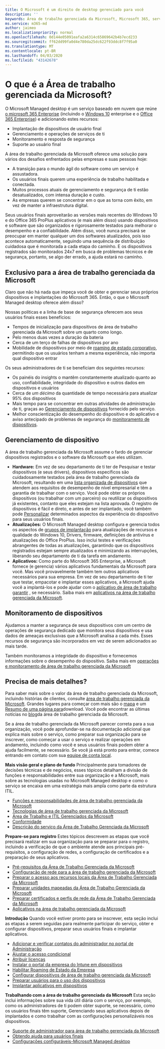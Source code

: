 ```yaml
---
title: O Microsoft é um direito de desktop gerenciado para você
description: ''
keywords: Área de trabalho gerenciada da Microsoft, Microsoft 365, serviço, documentação
ms.service: m365-md
author: jaimeo
ms.localizationpriority: normal
ms.openlocfilehash: 0d144e05091eafa2a6314c65869642b4b7ecd233
ms.sourcegitcommit: ff62dd99fa0d4e780da25dc622f93ddc8f7f95a0
ms.translationtype: MT
ms.contentlocale: pt-BR
ms.lasthandoff: 04/03/2020
ms.locfileid: "43142678"
---
```

# <a name="what-is-microsoft-managed-desktop"></a>O que é a Área de trabalho gerenciada da Microsoft?


O Microsoft Managed desktop é um serviço baseado em nuvem que reúne [o microsoft 365 Enterprise](https://docs.microsoft.com/microsoft-365/enterprise/microsoft-365-overview) (incluindo o [Windows 10](https://docs.microsoft.com/windows/windows-10/) enterprise e o [Office 365 Enterprise](https://www.microsoft.com/microsoft-365/business/compare-more-office-365-for-business-plans)) e adicionando estes recursos:

- Implantação de dispositivos de usuário final
- Gerenciamento e operações de serviços de ti
- Monitoramento e resposta de segurança
- Suporte ao usuário final

A área de trabalho gerenciada da Microsoft oferece uma solução para vários dos desafios enfrentados pelas empresas e suas pessoas hoje:
- A transição para o mundo ágil do software como um serviço é assustadora.
- Os usuários finais querem uma experiência de trabalho habilitada e conectada.
- Muitos processos atuais de gerenciamento e segurança de ti estão desatualizados, com intensa duração e custo.
- As empresas querem se concentrar em o que as torna com êxito, em vez de manter a infraestrutura digital.

Seus usuários finais aproveitarão as versões mais recentes do Windows 10 e do Office 365 ProPlus aplicativos (e mais além disso) usando dispositivos e software que são organizados e rigorosamente testados para melhorar o desempenho e a confiabilidade. Além disso, você nunca precisará se preocupar em manter qualquer um dos softwares atualizados, pois isso acontece automaticamente, seguindo uma sequência de distribuição cuidadosa que é monitorada a cada etapa do caminho. E os dispositivos registrados são monitorados 24x7 em busca de problemas técnicos e de segurança, portanto, se algo der errado, a ajuda estará no caminho.


## <a name="unique-to-microsoft-managed-desktop"></a>Exclusivo para a área de trabalho gerenciada da Microsoft

Claro que não há nada que impeça você de obter e gerenciar seus próprios dispositivos e implantações do Microsoft 365. Então, o que o Microsoft Managed desktop oferece além disso?

Nossas políticas e a linha de base de segurança oferecem aos seus usuários finais esses benefícios:

- Tempos de inicialização para dispositivos de área de trabalho gerenciada da Microsoft sobre um quarto como longo.
- Pelo menos duas vezes a duração da bateria
- Cerca de um terço de falhas de dispositivos por ano
- Mobilidade de dispositivos por meio de [roaming de estado corporativo](https://docs.microsoft.com/azure/active-directory/devices/enterprise-state-roaming-overview), permitindo que os usuários tenham a mesma experiência, não importa qual dispositivo entrar

Os seus administradores de ti se beneficiam dos seguintes recursos:

- Os painéis do insights o mantêm constantemente atualizado quanto ao uso, confiabilidade, integridade do dispositivo e outros dados em dispositivos e usuários
- Cerca de *um décimo* da quantidade de tempo necessária para atualizar 95% dos dispositivos
- Mais tempo para se concentrar em outras atividades de administração de ti, graças ao [Gerenciamento de dispositivos](#device-management) fornecido pelo serviço.
- Melhor conscientização do desempenho do dispositivo e do aplicativo e aviso antecipado de problemas de segurança do [monitoramento de dispositivos](#device-monitoring).

## <a name="device-management"></a>Gerenciamento de dispositivo
A área de trabalho gerenciada da Microsoft assume o fardo de gerenciar dispositivos registrados e o software da Microsoft que eles utilizam.

- **Hardware:** Em vez de seu departamento de ti ter de Pesquisar e testar dispositivos (e seus drivers), dispositivos específicos são cuidadosamente testados pela área de trabalho gerenciada da Microsoft, resultando em uma [lista organizada de dispositivos](../service-description/device-list.md) que atendem aos requisitos de desempenho de nível empresarial e têm a garantia de trabalhar com o serviço. Você pode obter os próprios dispositivos (ou trabalhar com um parceiro) ou reutilizar os dispositivos já existentes, contanto que eles estejam na lista aprovada. O registro de dispositivos é fácil e direto, e antes de ser implantado, você também pode [Personalizar](../working-with-managed-desktop/config-setting-overview.md) determinados aspectos da experiência do dispositivo para seus usuários finais.
- **Atualizações:** O Microsoft Managed desktop configura e gerencia todos os aspectos de [grupos de implantação](../service-description/updates.md) para atualizações de recursos e qualidade do Windows 10, Drivers, firmware, definições de antivírus e atualizações do Office ProPlus. Isso inclui testes e verificações abrangentes de todas as atualizações, garantindo que os dispositivos registrados estejam sempre atualizados e minimizando as interrupções, liberando seu departamento de ti da tarefa em andamento.
- **Aplicativos:** Como parte do Microsoft 365 Enterprise, a Microsoft fornece (e gerencia) vários aplicativos fundamentais da Microsoft para você. Mas você provavelmente também tem outros aplicativos necessários para sua empresa. Em vez de seu departamento de ti ter que testar, empacotar e implantar esses aplicativos, a Microsoft ajuda você a implantá-los e pode ajudar com o [aplicativo de área de trabalho garantir](https://docs.microsoft.com/fasttrack/win-10-desktop-app-assure) , se necessário. Saiba mais em [aplicativos na área de trabalho gerenciada da Microsoft](../get-ready/apps.md).


## <a name="device-monitoring"></a>Monitoramento de dispositivos

Ajudamos a manter a segurança de seus dispositivos com um centro de operações de segurança dedicado que monitora seus dispositivos e usa dados de ameaças exclusivas que a Microsoft analisa a cada mês. Esses recursos de segurança são incorporados em vez de serem adicionados ao mais tarde.

Também monitoramos a integridade do dispositivo e fornecemos informações sobre o desempenho do dispositivo. Saiba mais em [operações e monitoramento de área de trabalho gerenciada da Microsoft](../service-description/operations-and-monitoring.md)


## <a name="need-more-details"></a>Precisa de mais detalhes?
Para saber mais sobre o valor da área de trabalho gerenciada da Microsoft, incluindo histórias de clientes, consulte [área de trabalho gerenciada da Microsoft](https://aka.ms/mmd). Grandes lugares para começar com mais são o [mapa](https://aka.ms/AA6jiam) e um [Resumo de uma página para](https://aka.ms/AA6ob3h)download. Você pode encontrar as últimas notícias no [blog](https://aka.ms/AA6l2dd)da área de trabalho gerenciada da Microsoft.

Se a área de trabalho gerenciada da Microsoft parecer correta para a sua organização, você pode aprofundar-se na documentação adicional que explica mais sobre o serviço, como preparar sua organização para se inscrever, como começar a usar o serviço e realizar operações em andamento, incluindo como você e seus usuários finais podem obter a ajuda facilmente, se necessário. Se você já está pronto para entrar, comece entrando em contato com sua [equipe de conta local](https://pages.email.office.com/contactmmd/).

**Mais visão geral e plano de fundo** Principalmente para tomadores de decisões técnicas e de negócios, esses tópicos detalham a divisão de funções e responsabilidades entre sua organização e a Microsoft, mais sobre as tecnologias usadas no Microsoft Managed desktop e como o serviço se encaixa em uma estratégia mais ampla como parte da estrutura ITIL.

- [Funções e responsabilidades de área de trabalho gerenciada da Microsoft](roles-and-responsibilities.md)
- [Tecnologias de área de trabalho gerenciada da Microsoft](technologies.md)
- [Área de Trabalho e ITIL Gerenciados da Microsoft](../MMD-and-ITSM.md)
- [Conformidade](compliance.md)
- [Descrição do serviço da Área de Trabalho Gerenciada da Microsoft](https://docs.microsoft.com/microsoft-365/managed-desktop/service-description/)

**Prepare-se para registro** Estes tópicos descrevem as etapas que você precisará realizar em sua organização para se preparar para o registro, incluindo a verificação de que o ambiente atende aos principais pré-requisitos, a configuração de redes, a configuração de certificados e a preparação de seus aplicativos.

- [Pré-requisitos da Área de Trabalho Gerenciada da Microsoft](../get-ready/prerequisites.md)
- [Configuração de rede para a área de trabalho gerenciada da Microsoft](../get-ready/network.md)
- [Preparar o acesso aos recursos locais da Área de Trabalho Gerenciada da Microsoft](../get-ready/authentication.md)
- [Preparar unidades mapeadas da Área de Trabalho Gerenciada da Microsoft](../get-ready/mapped-drives.md)
- [Preparar certificados e perfis de rede da Área de Trabalho Gerenciada da Microsoft](../get-ready/certs-wifi-lan.md)
- [Aplicativos na área de trabalho gerenciada da Microsoft](../get-ready/apps.md)

**Introdução** Quando você estiver pronto para se inscrever, esta seção inclui as etapas a serem seguidas para realmente participar do serviço, obter e configurar dispositivos, preparar seus usuários finais e implantar aplicativos.

- [Adicionar e verificar contatos do administrador no portal de Administração](../get-started/add-admin-contacts.md)
- [Ajustar o acesso condicional](../get-started/conditional-access.md)
- [Atribuir licenças](../get-started/assign-licenses.md)
- [Instalar o portal da empresa do Intune em dispositivos](../get-started/company-portal.md)
- [Habilitar Roaming de Estado da Empresa](../get-started/enterprise-state-roaming.md)
- [Configurar dispositivos de área de trabalho gerenciada da Microsoft](../get-started/set-up-devices.md)
- [Preparar usuários para o uso dos dispositivos](../get-started/get-started-devices.md)
- [Implantar aplicativos em dispositivos](../get-started/deploy-apps.md)

**Trabalhando com a área de trabalho gerenciada da Microsoft** Esta seção inclui informações sobre sua vida útil diária com o serviço, por exemplo, como os administradores de ti podem obter suporte, se necessário, como os usuários finais têm suporte, Gerenciando seus aplicativos depois de implantados e como trabalhar com as configurações personalizáveis nos dispositivos.

- [Suporte de administrador para área de trabalho gerenciada da Microsoft](../working-with-managed-desktop/admin-support.md)
- [Obtendo ajuda para usuários finais](../working-with-managed-desktop/end-user-support.md)
- [Configurações configuráveis-Microsoft Managed desktop](../working-with-managed-desktop/config-setting-overview.md)





<!--When you enroll in Microsoft Managed Desktop, Microsoft provides you with devices that are configured to join your Azure Active Directory tenant. Windows 10, Office 365, and some apps and features associated with [Microsoft 365 Enterprise E5](https://www.microsoft.com/microsoft-365/compare-all-microsoft-365-plans) are installed (by Microsoft) on your devices. When your employees who are using these devices need help, they contact Microsoft Managed Desktop support (provided by Microsoft) through a custom chat app.--> 

<!--With Microsoft Managed Desktop, you get **software as a service** (Microsoft 365 E5), **Device as a service** (Microsoft Surface devices ready to use), and **IT support as a service** (Help desk and more).--> 
 

